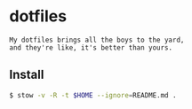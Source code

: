 # dotfiles

    My dotfiles brings all the boys to the yard,
    and they're like, it's better than yours.

## Install

```bash
$ stow -v -R -t $HOME --ignore=README.md .
```
